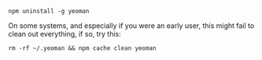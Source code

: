 `npm uninstall -g yeoman`

On some systems, and especially if you were an early user, this might fail to clean out everything, if so, try this:

`rm -rf ~/.yeoman && npm cache clean yeoman`